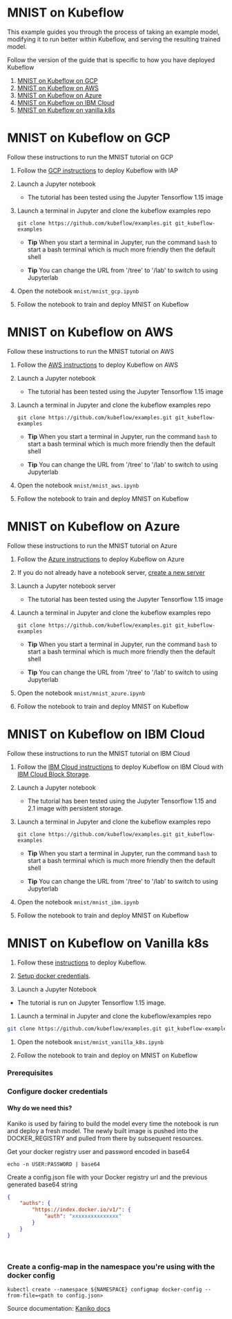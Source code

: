 # MNIST on Kubeflow

This example guides you through the process of taking an example model, modifying it to run better within Kubeflow, and serving the resulting trained model.

Follow the version of the guide that is specific to how you have deployed Kubeflow

1. [MNIST on Kubeflow on GCP](#gcp)
1. [MNIST on Kubeflow on AWS](#aws)
1. [MNIST on Kubeflow on Azure](#azure)
1. [MNIST on Kubeflow on IBM Cloud](#ibm)
1. [MNIST on Kubeflow on vanilla k8s](#vanilla)

<a id=gcp></a>
# MNIST on Kubeflow on GCP

Follow these instructions to run the MNIST tutorial on GCP

1. Follow the [GCP instructions](https://www.kubeflow.org/docs/gke/deploy/) to deploy Kubeflow with IAP

1. Launch a Jupyter notebook

   * The tutorial has been tested using the Jupyter Tensorflow 1.15 image

1. Launch a terminal in Jupyter and clone the kubeflow examples repo

   ```
   git clone https://github.com/kubeflow/examples.git git_kubeflow-examples
   ```

   * **Tip** When you start a terminal in Jupyter, run the command `bash` to start
      a bash terminal which is much more friendly then the default shell

   * **Tip** You can change the URL from '/tree' to '/lab' to switch to using Jupyterlab

1. Open the notebook `mnist/mnist_gcp.ipynb`

1. Follow the notebook to train and deploy MNIST on Kubeflow

<a id=aws></a>
# MNIST on Kubeflow on AWS

Follow these instructions to run the MNIST tutorial on AWS

1. Follow the [AWS instructions](https://www.kubeflow.org/docs/aws/deploy/install-kubeflow/) to deploy Kubeflow on AWS

1. Launch a Jupyter notebook

   * The tutorial has been tested using the Jupyter Tensorflow 1.15 image

1. Launch a terminal in Jupyter and clone the kubeflow examples repo

   ```
   git clone https://github.com/kubeflow/examples.git git_kubeflow-examples
   ```

   * **Tip** When you start a terminal in Jupyter, run the command `bash` to start
      a bash terminal which is much more friendly then the default shell

   * **Tip** You can change the URL from '/tree' to '/lab' to switch to using Jupyterlab

1. Open the notebook `mnist/mnist_aws.ipynb`

1. Follow the notebook to train and deploy MNIST on Kubeflow

<a id=azure></a>
# MNIST on Kubeflow on Azure

Follow these instructions to run the MNIST tutorial on Azure

1. Follow the [Azure instructions](https://www.kubeflow.org/docs/azure/deploy/install-kubeflow/) to deploy Kubeflow on Azure

1. If you do not already have a notebook server, [create a new server](https://www.kubeflow.org/docs/notebooks/setup/)

1. Launch a Jupyter notebook server

   * The tutorial has been tested using the Jupyter Tensorflow 1.15 image

1. Launch a terminal in Jupyter and clone the kubeflow examples repo

   ```
   git clone https://github.com/kubeflow/examples.git git_kubeflow-examples
   ```

   * **Tip** When you start a terminal in Jupyter, run the command `bash` to start
      a bash terminal which is much more friendly then the default shell

   * **Tip** You can change the URL from '/tree' to '/lab' to switch to using Jupyterlab

1. Open the notebook `mnist/mnist_azure.ipynb`

1. Follow the notebook to train and deploy MNIST on Kubeflow

<a id=ibm></a>
# MNIST on Kubeflow on IBM Cloud

Follow these instructions to run the MNIST tutorial on IBM Cloud

1. Follow the [IBM Cloud instructions](https://www.kubeflow.org/docs/ibm/install-kubeflow/) to deploy Kubeflow on IBM Cloud with [IBM Cloud Block Storage](https://www.kubeflow.org/docs/ibm/install-kubeflow/#ibm-cloud-block-storage-setup).

1. Launch a Jupyter notebook

   * The tutorial has been tested using the Jupyter Tensorflow 1.15 and 2.1 image with persistent storage.

1. Launch a terminal in Jupyter and clone the kubeflow examples repo

   ```
   git clone https://github.com/kubeflow/examples.git git_kubeflow-examples
   ```

   * **Tip** When you start a terminal in Jupyter, run the command `bash` to start
      a bash terminal which is much more friendly then the default shell

   * **Tip** You can change the URL from '/tree' to '/lab' to switch to using Jupyterlab

1. Open the notebook `mnist/mnist_ibm.ipynb`

1. Follow the notebook to train and deploy MNIST on Kubeflow

<a id=vanilla></a>
# MNIST on Kubeflow on Vanilla k8s

1. Follow these [instructions](https://www.kubeflow.org/docs/started/k8s/kfctl-k8s-istio/) to deploy Kubeflow.

1. [Setup docker credentials](#vanilla-docker).

1. Launch a Jupyter Notebook

  * The tutorial is run on Jupyter Tensorflow 1.15 image.

1. Launch a terminal in Jupyter and clone the kubeflow/examples repo

  ```bash
  git clone https://github.com/kubeflow/examples.git git_kubeflow-examples
  ```

1. Open the notebook `mnist/mnist_vanilla_k8s.ipynb`

1. Follow the notebook to train and deploy on MNIST on Kubeflow

<a id=vanilla-docker></a>
### Prerequisites

### Configure docker credentials

#### Why do we need this?

Kaniko is used by fairing to build the model every time the notebook is run and deploy a fresh model.
The newly built image is pushed into the DOCKER_REGISTRY and pulled from there by subsequent resources.

Get your docker registry user and password encoded in base64 <br>

`echo -n USER:PASSWORD | base64` <br>

Create a config.json file with your Docker registry url and the previous generated base64 string <br>
```json
{
	"auths": {
		"https://index.docker.io/v1/": {
			"auth": "xxxxxxxxxxxxxxx"
		}
	}
}
```

<br>

### Create a config-map in the namespace you're using with the docker config

`kubectl create --namespace ${NAMESPACE} configmap docker-config --from-file=<path to config.json>`

Source documentation: [Kaniko docs](https://github.com/GoogleContainerTools/kaniko#pushing-to-docker-hub)
